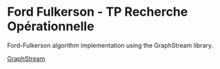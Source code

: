 # Ford Fulkerson - TP Recherche Opérationnelle
Ford-Fulkerson algorithm implementation using the GraphStream library.

[GraphStream](https://github.com/graphstream)
